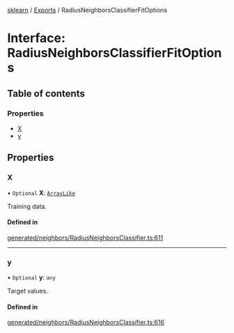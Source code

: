 [sklearn](../readme.md) / [Exports](../modules.md) / RadiusNeighborsClassifierFitOptions

# Interface: RadiusNeighborsClassifierFitOptions

## Table of contents

### Properties

- [X](RadiusNeighborsClassifierFitOptions.md#x)
- [y](RadiusNeighborsClassifierFitOptions.md#y)

## Properties

### X

• `Optional` **X**: [`ArrayLike`](../modules.md#arraylike)

Training data.

#### Defined in

[generated/neighbors/RadiusNeighborsClassifier.ts:611](https://github.com/transitive-bullshit/scikit-learn-ts/blob/367336a/packages/sklearn/src/generated/neighbors/RadiusNeighborsClassifier.ts#L611)

___

### y

• `Optional` **y**: `any`

Target values.

#### Defined in

[generated/neighbors/RadiusNeighborsClassifier.ts:616](https://github.com/transitive-bullshit/scikit-learn-ts/blob/367336a/packages/sklearn/src/generated/neighbors/RadiusNeighborsClassifier.ts#L616)
